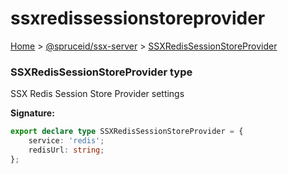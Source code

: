 # ssxredissessionstoreprovider

[Home](https://github.com/spruceid/ssx/blob/main/documentation/reference/ssx-server/index.md) > [@spruceid/ssx-server](./) > [SSXRedisSessionStoreProvider](ssx-server.ssxredissessionstoreprovider.md)

### SSXRedisSessionStoreProvider type

SSX Redis Session Store Provider settings

**Signature:**

```typescript
export declare type SSXRedisSessionStoreProvider = {
    service: 'redis';
    redisUrl: string;
};
```
